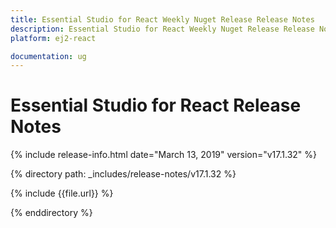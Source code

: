 ```yaml
---
title: Essential Studio for React Weekly Nuget Release Release Notes  
description: Essential Studio for React Weekly Nuget Release Release Notes  
platform: ej2-react

documentation: ug
---
```


# Essential Studio for  React  Release Notes  

{% include release-info.html date="March 13, 2019"   version="v17.1.32"  %} 

{% directory path: _includes/release-notes/v17.1.32 %}

{% include {{file.url}} %}

{% enddirectory %}
